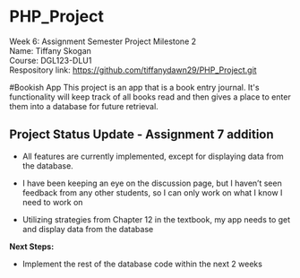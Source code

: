 # PHP_Project

Week 6: Assignment Semester Project Milestone 2  
Name: Tiffany Skogan  
Course: DGL123-DLU1  
Respository link:  https://github.com/tiffanydawn29/PHP_Project.git  

#Bookish App
This project is an app that is a  book entry journal. 
It's functionality will keep track of all books read and then gives a place to enter them into a database for future retrieval.


## Project Status Update - Assignment 7 addition  

- All features are currently implemented, except for displaying data from the database.  

- I have been keeping an eye on the discussion page, but I haven’t seen feedback from any other students, so I can only work on what I know I need to work on  

- Utilizing strategies from Chapter 12 in the textbook, my app needs to get and display data from the database  

**Next Steps:**

- Implement the rest of the database code within the next 2 weeks  


